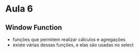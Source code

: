 # Aula 6

## Window Function

- funções que permitem realizar cálculos e agregações
- existe várias dessas funções, e elas são usadas no select

